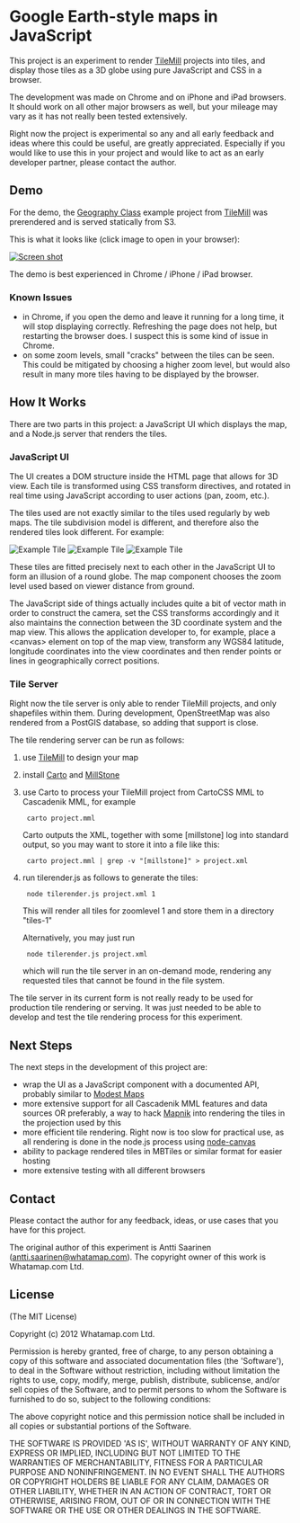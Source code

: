 Google Earth-style maps in JavaScript 
===

This project is an experiment to render [TileMill](https://github.com/mapbox/tilemill) projects into tiles, and display those tiles as a 3D globe using pure JavaScript and CSS in a browser. 

The development was made on Chrome and on iPhone and iPad browsers. It should work on all other major browsers as well, but your mileage may vary as it has not really been tested extensively.

Right now the project is experimental so any and all early feedback and ideas where this could be useful, are greatly appreciated. Especially if you would like to use this in your project and would like to act as an early developer partner, please contact the author.

## Demo

For the demo, the [Geography Class](http://tiles.mapbox.com/mapbox/map/geography-class#4.00/0.00/0.00) example project from [TileMill](https://github.com/mapbox/tilemill) was prerendered and is served statically from S3.

This is what it looks like (click image to open in your browser):

[![Screen shot](http://spherical-test.s3-website-us-west-1.amazonaws.com/spherical-map-screenshot.png)](http://spherical-test.s3-website-us-west-1.amazonaws.com/)

The demo is best experienced in Chrome / iPhone / iPad browser.

### Known Issues

* in Chrome, if you open the demo and leave it running for a long time, it will stop displaying correctly. Refreshing the page does not help, but restarting the browser does. I suspect this is some kind of issue in Chrome.
* on some zoom levels, small "cracks" between the tiles can be seen. This could be mitigated by choosing a higher zoom level, but would also result in many more tiles having to be displayed by the browser.

## How It Works

There are two parts in this project: a JavaScript UI which displays the map, and a Node.js server that renders the tiles. 

### JavaScript UI

The UI creates a DOM structure inside the HTML page that allows for 3D view. Each tile is transformed using CSS transform directives, and rotated in real time using JavaScript according to user actions (pan, zoom, etc.).

The tiles used are not exactly similar to the tiles used regularly by web maps. The tile subdivision model is different, and therefore also the rendered tiles look different. For example:

![Example Tile](http://spherical-test.s3-website-us-west-1.amazonaws.com/tiles-1/2-5.png)
![Example Tile](http://spherical-test.s3-website-us-west-1.amazonaws.com/tiles-1/1-5.png)
![Example Tile](http://spherical-test.s3-website-us-west-1.amazonaws.com/tiles-1/0-0.png)

These tiles are fitted precisely next to each other in the JavaScript UI to form an illusion of a round globe. The map component chooses the zoom level used based on viewer distance from ground. 

The JavaScript side of things actually includes quite a bit of vector math in order to construct the camera, set the CSS transforms accordingly and it also maintains the connection between the 3D coordinate system and the map view. This allows the application developer to, for example, place a \<canvas\> element on top of the map view, transform any WGS84 latitude, longitude coordinates into the view coordinates and then render points or lines in geographically correct positions.

### Tile Server

Right now the tile server is only able to render TileMill projects, and only shapefiles within them. During development, OpenStreetMap was also rendered from a PostGIS database, so adding that support is close.

The tile rendering server can be run as follows:

1. use [TileMill](https://github.com/mapbox/tilemill) to design your map
2. install [Carto](https://github.com/mapbox/carto) and [MillStone](https://github.com/mapbox/millstone)
3. use Carto to process your TileMill project from CartoCSS MML to Cascadenik MML, for example

        carto project.mml

    Carto outputs the XML, together with some [millstone] log into standard output, so you may want to store it into a file like this:

        carto project.mml | grep -v "[millstone]" > project.xml

4. run tilerender.js as follows to generate the tiles:

        node tilerender.js project.xml 1

    This will render all tiles for zoomlevel 1 and store them in a directory "tiles-1"

    Alternatively, you may just run

        node tilerender.js project.xml

    which will run the tile server in an on-demand mode, rendering any requested tiles that cannot be found in the file system.

The tile server in its current form is not really ready to be used for production tile rendering or serving. It was just needed to be able to develop and test the tile rendering process for this experiment.

## Next Steps

The next steps in the development of this project are:

* wrap the UI as a JavaScript component with a documented API, probably similar to [Modest Maps](https://github.com/modestmaps/modestmaps-js)
* more extensive support for all Cascadenik MML features and data sources OR preferably, a way to hack [Mapnik](https://github.com/mapnik/mapnik) into rendering the tiles in the projection used by this
* more efficient tile rendering. Right now is too slow for practical use, as all rendering is done in the node.js process using [node-canvas](https://github.com/LearnBoost/node-canvas)
* ability to package rendered tiles in MBTiles or similar format for easier hosting
* more extensive testing with all different browsers

## Contact

Please contact the author for any feedback, ideas, or use cases that you have for this project. 

The original author of this experiment is Antti Saarinen (antti.saarinen@whatamap.com). The copyright owner of this work is Whatamap.com Ltd. 

## License

(The MIT License)

Copyright (c) 2012 Whatamap.com Ltd.

Permission is hereby granted, free of charge, to any person obtaining a copy of this software and associated documentation files (the 'Software'), to deal in the Software without restriction, including without limitation the rights to use, copy, modify, merge, publish, distribute, sublicense, and/or sell copies of the Software, and to permit persons to whom the Software is furnished to do so, subject to the following conditions:

The above copyright notice and this permission notice shall be included in all copies or substantial portions of the Software.

THE SOFTWARE IS PROVIDED 'AS IS', WITHOUT WARRANTY OF ANY KIND, EXPRESS OR IMPLIED, INCLUDING BUT NOT LIMITED TO THE WARRANTIES OF MERCHANTABILITY, FITNESS FOR A PARTICULAR PURPOSE AND NONINFRINGEMENT. IN NO EVENT SHALL THE AUTHORS OR COPYRIGHT HOLDERS BE LIABLE FOR ANY CLAIM, DAMAGES OR OTHER LIABILITY, WHETHER IN AN ACTION OF CONTRACT, TORT OR OTHERWISE, ARISING FROM, OUT OF OR IN CONNECTION WITH THE SOFTWARE OR THE USE OR OTHER DEALINGS IN THE SOFTWARE.